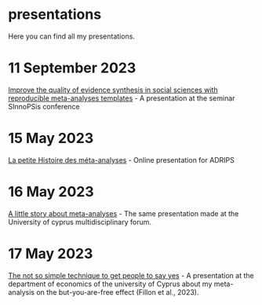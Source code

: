 # presentations

Here you can find all my presentations.

# 11 September 2023
[Improve the quality of evidence synthesis in social sciences with reproducible meta-analyses templates](https://github.com/adrien-fillon/presentations/blob/main/reproducible%20meta-analyses.pptx) - A presentation at the seminar SInnoPSis conference

# 15 May 2023 
[La petite Histoire des méta-analyses](https://github.com/adrien-fillon/presentations/blob/main/La%20petite%20histoire%20des%20meta%20analyses.pptx) - Online presentation for ADRIPS

# 16 May 2023
[A little story about meta-analyses](https://github.com/adrien-fillon/presentations/blob/main/A%20little%20story%20of%20meta-analyses.pptx) - The same presentation made at the University of cyprus multidisciplinary forum.

# 17 May 2023
[The not so simple technique to get people to say yes](https://github.com/adrien-fillon/presentations/blob/main/BYAF%20economic%20department.pptx) - A presentation at the department of economics of the university of Cyprus about my meta-analysis on the but-you-are-free effect (Fillon et al., 2023).

